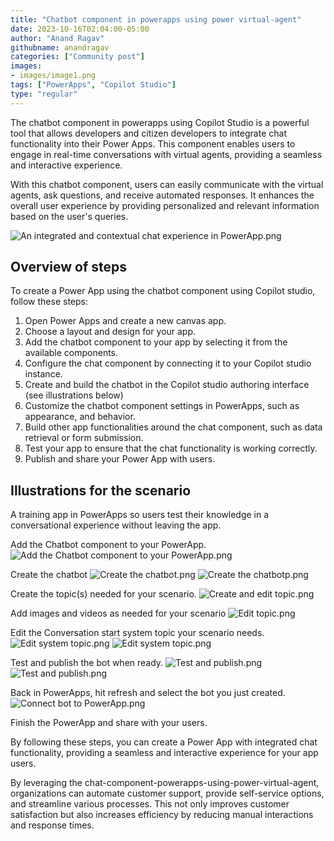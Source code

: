 ```yaml
---
title: "Chatbot component in powerapps using power virtual-agent"
date: 2023-10-16T02:04:00-05:00
author: "Anand Ragav"
githubname: anandragav
categories: ["Community post"]
images:
- images/image1.png
tags: ["PowerApps", "Copilot Studio"]
type: "regular"
---
```



The chatbot component in powerapps using Copilot Studio is a powerful tool that allows developers and citizen developers to integrate chat functionality into their Power Apps. This component enables users to engage in real-time conversations with virtual agents, providing a seamless and interactive experience.

With this chatbot component, users can easily communicate with the virtual agents, ask questions, and receive automated responses. It enhances the overall user experience by providing personalized and relevant information based on the user's queries.

![An integrated and contextual chat experience in PowerApp.png](images/image1.png "An integrated and contextual chat experience in PowerApp")
 
## Overview of steps

To create a Power App using the chatbot component using Copilot studio, follow these steps:

1. Open Power Apps and create a new canvas app.
2. Choose a layout and design for your app.
3. Add the chatbot component to your app by selecting it from the available components.
4. Configure the chat component by connecting it to your Copilot studio instance.
5. Create and build the chatbot in the Copilot studio authoring interface (see illustrations below)
6. Customize the chatbot component settings in PowerApps, such as appearance, and behavior.
7. Build other app functionalities around the chat component, such as data retrieval or form submission.
8. Test your app to ensure that the chat functionality is working correctly.
9. Publish and share your Power App with users.


## Illustrations for the scenario

A training app in PowerApps so users test their knowledge in a conversational experience without leaving the app.

Add the Chatbot component to your PowerApp.
![Add the Chatbot component to your PowerApp.png](images/image2.png "Add the Chatbot component to your PowerApp")

Create the chatbot
![Create the chatbot.png](images/image3.png "Create the chatbot")
![Create the chatbotp.png](images/image4.png "Create the chatbot")

Create the topic(s) needed for your scenario.
![Create and edit topic.png](images/image5.png "Create and edit topic")


Add images and videos as needed for your scenario
![Edit topic.png](images/image6.png "Edit topic")


Edit the Conversation start system topic your scenario needs.
![Edit system topic.png](images/image7.png "Edit system topic")
![Edit system topic.png](images/image8.png "Edit system topic")


Test and publish the bot when ready.
![Test and publish.png](images/image9.png "Test and publish")
![Test and publish.png](images/image10.png "Test and publish")


Back in PowerApps, hit refresh and select the bot you just created.
![Connect bot to PowerApp.png](images/image11.png "Connect bot to PowerApp")


Finish the PowerApp and share with your users.

By following these steps, you can create a Power App with integrated chat functionality, providing a seamless and interactive experience for your app users.

By leveraging the chat-component-powerapps-using-power-virtual-agent, organizations can automate customer support, provide self-service options, and streamline various processes. This not only improves customer satisfaction but also increases efficiency by reducing manual interactions and response times.
